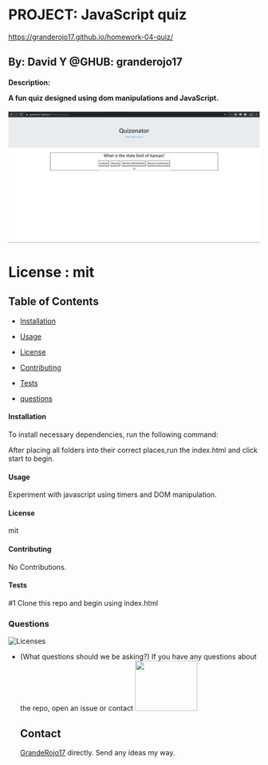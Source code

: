 # **PROJECT**: **JavaScript quiz**

https://granderojo17.github.io/homework-04-quiz/

## By: David Y @GHUB: granderojo17

#### Description: <p>A fun quiz designed using dom manipulations and JavaScript.</p>

![here](images/ku_bootCamp_HomeWorkPic_quiz_01.PNG)

# License : mit

<h2>Table of Contents</h2>

- [Installation]('#installation')

- [Usage]('#Usage')

- [License]('#License')
- [Contributing]('#Contributing')
- [Tests]('#Tests')
- [questions]('#questions')

<h4>Installation </h4>
To install necessary dependencies, run the following command:

After placing all folders into their correct places,run the index.html and click start to begin.

<h4>Usage</h4>

Experiment with javascript using timers and DOM manipulation.

<h4>License</h4>

mit

<h4>Contributing</h4>

No Contributions.

<h4>Tests</h4>
#1 Clone this repo and begin using index.html

<h3>Questions</h3>

![Licenses](https://img.shields.io/badge/license-mit-blue.svg)

- (What questions should we be asking?)
  If you have any questions about the repo, open an issue or contact
  <img src = 'https://avatars3.githubusercontent.com/u/38540605?v=4' height = 100px width = 125px>
  ## Contact
  <!-- ![Github Profile Picture](https://avatars3.githubusercontent.com/u/38540605?v=4) -->
  [GrandeRojo17](mailto:david.yennerell@gmail.com "personal Email") directly. Send any ideas my way.
